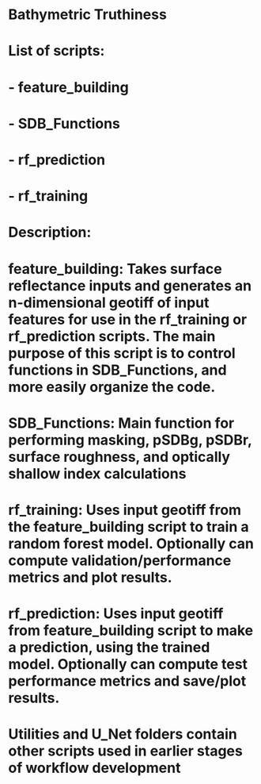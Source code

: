 # Bathymetric Truthiness
#

# List of scripts:
# - feature_building
# - SDB_Functions
# - rf_prediction
# - rf_training
#

# Description:
# feature_building: Takes surface reflectance inputs and generates an n-dimensional geotiff of input features for use in the rf_training or rf_prediction scripts. The main purpose of this script is to control functions in SDB_Functions, and more easily organize the code.
# SDB_Functions: Main function for performing masking, pSDBg, pSDBr, surface roughness, and optically shallow index calculations
# rf_training: Uses input geotiff from the feature_building script to train a random forest model. Optionally can compute validation/performance metrics and plot results.
# rf_prediction: Uses input geotiff from feature_building script to make a prediction, using the trained model. Optionally can compute test performance metrics and save/plot results.
#

# Utilities and U_Net folders contain other scripts used in earlier stages of workflow development
